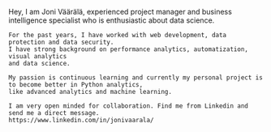 Hey, I am Joni Väärälä, experienced project manager and business intelligence specialist who is enthusiastic about data science. 
      
    For the past years, I have worked with web development, data protection and data security.
    I have strong background on performance analytics, automatization, visual analytics
    and data science.
    
    My passion is continuous learning and currently my personal project is to become better in Python analytics, 
    like advanced analytics and machine learning.

    I am very open minded for collaboration. Find me from Linkedin and send me a direct message.
    https://www.linkedin.com/in/jonivaarala/

